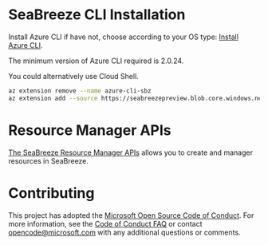 # SeaBreeze CLI Installation

Install Azure CLI if have not, choose according to your OS type:
[Install Azure CLI](https://docs.microsoft.com/en-us/cli/azure/install-azure-cli?view=azure-cli-latest).

The minimum version of Azure CLI required is 2.0.24.

You could alternatively use Cloud Shell. 

```bash
az extension remove --name azure-cli-sbz 
az extension add --source https://seabreezepreview.blob.core.windows.net/cli/azure_cli_sbz-0.2.0-py2.py3-none-any.whl
```

# Resource Manager APIs
[The SeaBreeze Resource Manager APIs](https://github.com/Azure/seabreeze-preview-pr/blob/master/doc/seabreeze-index.md) allows you to create and manager resources in SeaBreeze.

# Contributing

This project has adopted the
[Microsoft Open Source Code of Conduct](https://opensource.microsoft.com/codeofconduct/).
For more information, see the
[Code of Conduct FAQ](https://opensource.microsoft.com/codeofconduct/faq/) or
contact [opencode@microsoft.com](mailto:opencode@microsoft.com) with any
additional questions or comments.